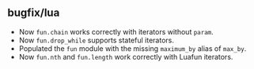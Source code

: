 ## bugfix/lua

* Now `fun.chain` works correctly with iterators without `param`.
* Now `fun.drop_while` supports stateful iterators.
* Populated the `fun` module with the missing `maximum_by` alias
  of `max_by`.
* Now `fun.nth` and `fun.length` work correctly with Luafun iterators.
